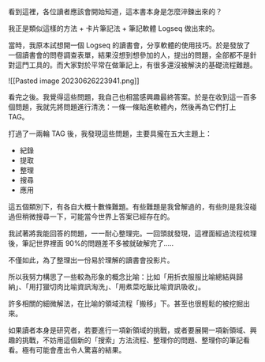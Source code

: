 看到這裡，各位讀者應該會開始知道，這本書本身是怎麼淬鍊出來的？

我正是類似這樣的方法 + 卡片筆記法 + 筆記軟體 Logseq 做出來的。

當時，我原本試想開一個 Logseq 的讀書會，分享軟體的使用技巧。於是發放了一個讀書會的問卷調查表單，結果沒想到想參加的人，提出的問題，全部都不是針對這門工具的。而大家對於平常在做筆記上，有很多還沒被解決的基礎流程難題。

![[Pasted image 20230626223941.png]]

看完之後。我覺得這些問題，我自己也相當感興趣最終答案。於是在收到這一百多個問題，我就先將問題進行清洗：一條一條貼進軟體內，然後再為它們打上 TAG。

打過了一兩輪 TAG 後，我發現這些問題，主要具攏在五大主題上：

* 紀錄
* 提取
* 整理
* 搜尋
* 應用

這五個類別下，有各自大概十數條難題。有些難題是我曾解過的，有些則是我沒碰過但稍微搜尋一下，可能當今世界上答案已經存在的。

我試著將我能回答的問題，一一耐心整理完。一回頭就發現，這裡面經過流程梳理後，筆記世界裡面 90%的問題差不多被就破解完了.....

不僅如此，為了整理出一份易於理解的讀書會投影片。

所以我努力構思了一些較為形象的概念比喻：比如「用折衣服服比喻總結與歸納」、「用打獵切肉比喻資訊淘洗」、「用煮菜吃飯比喻資訊吸收」。

許多相關的細微解法，在比喻的領域流程「搬移」下。甚至也很輕鬆的被挖掘出來。

如果讀者本身是研究者，若要進行一項新領域的挑戰，或者要展開一項新領域、興趣的挑戰，不妨用這個新的「搜索」方法流程、整理你的問題、整理你的筆記看看。極有可能會產出令人驚喜的結果。
